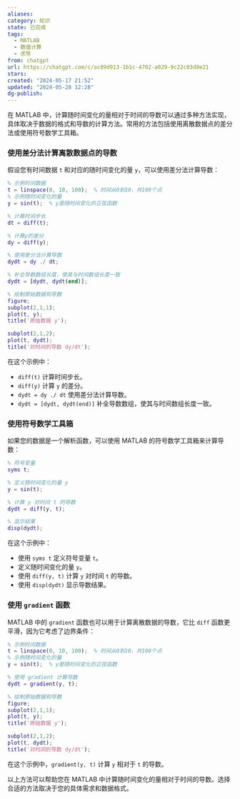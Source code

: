 ```yaml
---
aliases: 
category: 知识
state: 已完成
tags:
  - MATLAB
  - 数值计算
  - 求导
from: chatgpt
url: https://chatgpt.com/c/ac89d913-1b1c-4702-a029-9c22c03d8e21
stars: 
created: "2024-05-17 21:52"
updated: "2024-05-28 12:28"
dg-publish: 
---
```

在 MATLAB 中，计算随时间变化的量相对于时间的导数可以通过多种方法实现，具体取决于数据的格式和导数的计算方法。常用的方法包括使用离散数据点的差分法或使用符号数学工具箱。

### 使用差分法计算离散数据点的导数

假设您有时间数据 `t` 和对应的随时间变化的量 `y`，可以使用差分法计算导数：

```matlab
% 示例时间数据
t = linspace(0, 10, 100);  % 时间从0到10，共100个点
% 示例随时间变化的量
y = sin(t);  % y是随时间变化的正弦函数

% 计算时间步长
dt = diff(t);

% 计算y的差分
dy = diff(y);

% 使用差分法计算导数
dydt = dy ./ dt;

% 补全导数数组长度，使其与时间数组长度一致
dydt = [dydt, dydt(end)];

% 绘制原始数据和导数
figure;
subplot(2,1,1);
plot(t, y);
title('原始数据 y');

subplot(2,1,2);
plot(t, dydt);
title('对时间的导数 dy/dt');
```

在这个示例中：
- `diff(t)` 计算时间步长。
- `diff(y)` 计算 `y` 的差分。
- `dydt = dy ./ dt` 使用差分法计算导数。
- `dydt = [dydt, dydt(end)]` 补全导数数组，使其与时间数组长度一致。

### 使用符号数学工具箱

如果您的数据是一个解析函数，可以使用 MATLAB 的符号数学工具箱来计算导数：

```matlab
% 符号变量
syms t;

% 定义随时间变化的量 y
y = sin(t);

% 计算 y 对时间 t 的导数
dydt = diff(y, t);

% 显示结果
disp(dydt);
```

在这个示例中：
- 使用 `syms t` 定义符号变量 `t`。
- 定义随时间变化的量 `y`。
- 使用 `diff(y, t)` 计算 `y` 对时间 `t` 的导数。
- 使用 `disp(dydt)` 显示导数结果。

### 使用 `gradient` 函数

MATLAB 中的 `gradient` 函数也可以用于计算离散数据的导数，它比 `diff` 函数更平滑，因为它考虑了边界条件：

```matlab
% 示例时间数据
t = linspace(0, 10, 100);  % 时间从0到10，共100个点
% 示例随时间变化的量
y = sin(t);  % y是随时间变化的正弦函数

% 使用 gradient 计算导数
dydt = gradient(y, t);

% 绘制原始数据和导数
figure;
subplot(2,1,1);
plot(t, y);
title('原始数据 y');

subplot(2,1,2);
plot(t, dydt);
title('对时间的导数 dy/dt');
```

在这个示例中，`gradient(y, t)` 计算 `y` 相对于 `t` 的导数。

以上方法可以帮助您在 MATLAB 中计算随时间变化的量相对于时间的导数。选择合适的方法取决于您的具体需求和数据格式。
